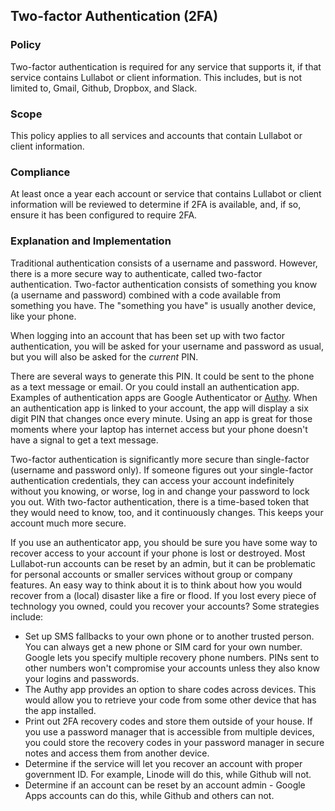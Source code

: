 ## Two-factor Authentication (2FA)

### Policy
Two-factor authentication is required for any service that supports it, if that service contains Lullabot or client information. This includes, but is not limited to, Gmail, Github, Dropbox, and Slack.

### Scope
This policy applies to all services and accounts that contain Lullabot or client information.

### Compliance
At least once a year each account or service that contains Lullabot or client information will be reviewed to determine if 2FA is available, and, if so, ensure it has been configured to require 2FA.

### Explanation and Implementation

Traditional authentication consists of a username and password. However, there is a more secure way to authenticate, called two-factor authentication. Two-factor authentication consists of something you know (a username and password) combined with a code available from something you have. The "something you have" is usually another device, like your phone.

When logging into an account that has been set up with two factor authentication, you will be asked for your username and password as usual, but you will also be asked for the _current_ PIN. 

There are several ways to generate this PIN. It could be sent to the phone as a text message or email. Or you could install an authentication app. Examples of authentication apps are Google Authenticator or [Authy](https://www.authy.com/).
When an authentication app is linked to your account, the app will display a six digit PIN that changes 
once every minute. Using an app is great for those moments where your laptop has internet access but your phone doesn't have a signal to get a text message.

Two-factor authentication is significantly more secure than single-factor (username and password only). If someone figures out your single-factor authentication credentials, they can access your account indefinitely without you knowing, or worse, log in and change your password to lock you out. With two-factor
authentication, there is a time-based token that they would need to know, too, and it continuously changes. This keeps your account much more secure.

If you use an authenticator app, you should be sure you have some way to recover access to your account if your phone is lost or destroyed. Most Lullabot-run accounts can be reset by an admin, but it can be problematic for personal accounts or smaller services without group or company features. An easy way to think about it is to think about how you would recover from a (local) disaster like a fire or flood. If you lost every piece of technology you owned, could you recover your accounts? Some strategies include:

* Set up SMS fallbacks to your own phone or to another trusted person. You can always get a new phone or SIM card for your own number. Google lets you specify multiple recovery phone numbers. PINs sent to other numbers won't compromise your accounts unless they also know your logins and passwords.
* The Authy app provides an option to share codes across devices. This would allow you to retrieve your code from some other device that has the app installed.
* Print out 2FA recovery codes and store them outside of your house. If you use a password manager that is accessible from multiple devices, you could store the recovery codes in your password manager in secure notes and access them from another device.
* Determine if the service will let you recover an account with proper government ID. For example, Linode will do this, while Github will not.
* Determine if an account can be reset by an account admin - Google Apps accounts can do this, while Github and others can not.


